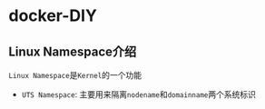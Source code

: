 # docker-DIY

## Linux Namespace介绍
`Linux Namespace`是`Kernel`的一个功能
* `UTS Namespace`: 主要用来隔离`nodename`和`domainname`两个系统标识
